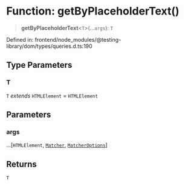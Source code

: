 # Function: getByPlaceholderText()

> **getByPlaceholderText**\<`T`\>(...`args`): `T`

Defined in: frontend/node\_modules/@testing-library/dom/types/queries.d.ts:190

## Type Parameters

### T

`T` *extends* `HTMLElement` = `HTMLElement`

## Parameters

### args

...\[`HTMLElement`, [`Matcher`](../type-aliases/Matcher.md), [`MatcherOptions`](../interfaces/MatcherOptions.md)\]

## Returns

`T`
